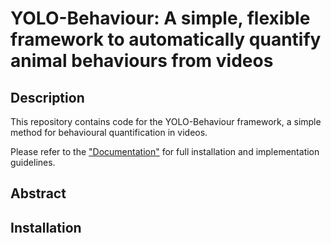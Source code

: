 # YOLO-Behaviour: A simple, flexible framework to automatically quantify animal behaviours from videos

## Description
This repository contains code for the YOLO-Behaviour framework, a simple method for behavioural quantification in videos.

Please refer to the ["Documentation"](https://alexhang212.github.io/YOLO_Behaviour_Repo/index.html) for full installation and implementation guidelines.

## Abstract





## Installation

